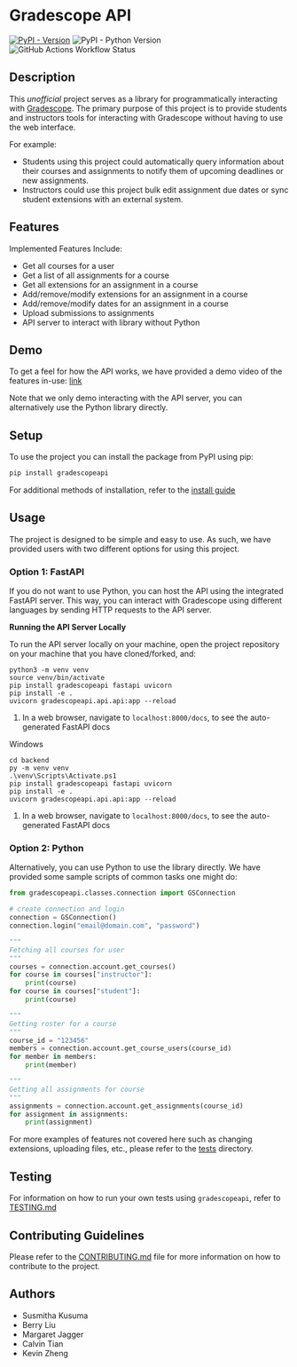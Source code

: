 # Gradescope API

[![PyPI - Version](https://img.shields.io/pypi/v/gradescopeapi)](https://pypi.org/project/gradescopeapi/) ![PyPI - Python Version](https://img.shields.io/pypi/pyversions/gradescopeapi) ![GitHub Actions Workflow Status](https://img.shields.io/github/actions/workflow/status/nyuoss/gradescope-api/.github%2Fworkflows%2Fmain.yaml)

## Description

This *unofficial* project serves as a library for programmatically interacting with [Gradescope](https://www.gradescope.com/). The primary purpose of this project is to provide students and instructors tools for interacting with Gradescope without having to use the web interface.

For example:

- Students using this project could automatically query information about their courses and assignments to notify them of upcoming deadlines or new assignments.
- Instructors could use this project bulk edit assignment due dates or sync student extensions with an external system.

## Features

Implemented Features Include:

- Get all courses for a user
- Get a list of all assignments for a course
- Get all extensions for an assignment in a course
- Add/remove/modify extensions for an assignment in a course
- Add/remove/modify dates for an assignment in a course
- Upload submissions to assignments
- API server to interact with library without Python

## Demo

To get a feel for how the API works, we have provided a demo video of the features in-use: [link](https://youtu.be/eK9m4nVjU1A?si=6GTevv23Vym0Mu8V)

Note that we only demo interacting with the API server, you can alternatively use the Python library directly.

## Setup

To use the project you can install the package from PyPI using pip:

```bash
pip install gradescopeapi
```

For additional methods of installation, refer to the [install guide](docs/INSTALL.md)

## Usage

The project is designed to be simple and easy to use. As such, we have provided users with two different options for using this project.

### Option 1: FastAPI

If you do not want to use Python, you can host the API using the integrated FastAPI server. This way, you can interact with Gradescope using different languages by sending HTTP requests to the API server.

**Running the API Server Locally**

To run the API server locally on your machine, open the project repository on your machine that you have cloned/forked, and:
```
python3 -m venv venv
source venv/bin/activate
pip install gradescopeapi fastapi uvicorn
pip install -e .
uvicorn gradescopeapi.api.api:app --reload
```
1. In a web browser, navigate to `localhost:8000/docs`, to see the auto-generated FastAPI docs

Windows
```
cd backend
py -m venv venv
.\venv\Scripts\Activate.ps1
pip install gradescopeapi fastapi uvicorn
pip install -e .
uvicorn gradescopeapi.api.api:app --reload
```
1. In a web browser, navigate to `localhost:8000/docs`, to see the auto-generated FastAPI docs


### Option 2: Python

Alternatively, you can use Python to use the library directly. We have provided some sample scripts of common tasks one might do:

```python
from gradescopeapi.classes.connection import GSConnection

# create connection and login
connection = GSConnection()
connection.login("email@domain.com", "password")

"""
Fetching all courses for user
"""
courses = connection.account.get_courses()
for course in courses["instructor"]:
    print(course)
for course in courses["student"]:
    print(course)

"""
Getting roster for a course
"""
course_id = "123456"
members = connection.account.get_course_users(course_id)
for member in members:
    print(member)

"""
Getting all assignments for course
"""
assignments = connection.account.get_assignments(course_id)
for assignment in assignments:
    print(assignment)
```

For more examples of features not covered here such as changing extensions, uploading files, etc., please refer to the [tests](tests/) directory.

## Testing

For information on how to run your own tests using `gradescopeapi`, refer to [TESTING.md](docs/TESTING.md)

## Contributing Guidelines

Please refer to the [CONTRIBUTING.md](docs/CONTRIBUTING.md) file for more information on how to contribute to the project.

## Authors

- Susmitha Kusuma
- Berry Liu
- Margaret Jagger
- Calvin Tian
- Kevin Zheng
